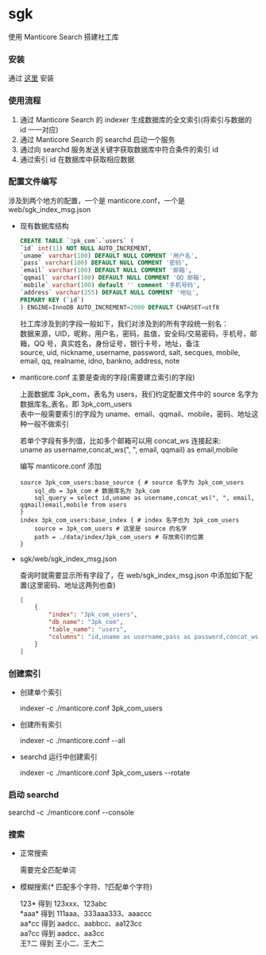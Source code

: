 # sgk
使用 Manticore Search 搭建社工库

### 安装

通过 [这里](https://manual.manticoresearch.com/Installation#Installation) 安装

### 使用流程
1. 通过 Manticore Search 的 indexer 生成数据库的全文索引(将索引与数据的 id 一一对应)
2. 通过 Manticore Search 的 searchd 启动一个服务
3. 通过向 searchd 服务发送关键字获取数据库中符合条件的索引 id
4. 通过索引 id 在数据库中获取相应数据

### 配置文件编写

涉及到两个地方的配置，一个是 manticore.conf，一个是 web/sgk_index_msg.json

* 现有数据库结构

    ```sql
    CREATE TABLE `3pk_com`.`users` (
    `id` int(11) NOT NULL AUTO_INCREMENT,
    `uname` varchar(100) DEFAULT NULL COMMENT '用户名',
    `pass` varchar(100) DEFAULT NULL COMMENT '密码',
    `email` varchar(100) DEFAULT NULL COMMENT '邮箱',
    `qqmail` varchar(100) DEFAULT NULL COMMENT 'QQ 邮箱',
    `mobile` varchar(100) default '' comment '手机号码',
    `address` varchar(255) DEFAULT NULL COMMENT '地址',
    PRIMARY KEY (`id`)
    ) ENGINE=InnoDB AUTO_INCREMENT=2000 DEFAULT CHARSET=utf8
    ```

    社工库涉及到的字段一般如下，我们对涉及到的所有字段统一别名：  
    数据来源，UID，昵称，用户名，密码，盐值，安全码/交易密码，手机号，邮箱，QQ 号，真实姓名，身份证号，银行卡号，地址，备注  
    source, uid, nickname, username, password, salt, secques, mobile, email, qq, realname, idno, bankno, address, note  

* manticore.conf 主要是查询的字段(需要建立索引的字段)

    上面数据库 3pk_com，表名为 users，我们约定配置文件中的 source 名字为 数据库名_表名，即 3pk_com_users  
    表中一般需要索引的字段为 uname、email、qqmail、mobile，密码、地址这种一般不做索引

    若单个字段有多列值，比如多个邮箱可以用 concat_ws 连接起来:  
    uname as username,concat_ws(", ", email, qqmail) as email,mobile

    编写 manticore.conf 添加

    ```
    source 3pk_com_users:base_source { # source 名字为 3pk_com_users
        sql_db = 3pk_com # 数据库名为 3pk_com
        sql_query = select id,uname as username,concat_ws(", ", email, qqmail)email,mobile from users
    }
    index 3pk_com_users:base_index { # index 名字也为 3pk_com_users
        source = 3pk_com_users # 这里是 source 的名字
        path = ./data/index/3pk_com_users # 存放索引的位置
    }
    ```

* sgk/web/sgk_index_msg.json

    查询时就需要显示所有字段了，在 web/sgk_index_msg.json 中添加如下配置(这里密码、地址这两列也查)

    ```json
    [
        {
            "index": "3pk_com_users",
            "db_name": "3pk_com",
            "table_name": "users",
            "columns": "id,uname as username,pass as password,concat_ws(', ', email, qqmail)email,mobile,address"
        }
    ]
    ```

### 创建索引
* 创建单个索引

    indexer -c ./manticore.conf 3pk_com_users

* 创建所有索引

    indexer -c ./manticore.conf --all

* searchd 运行中创建索引

    indexer -c ./manticore.conf 3pk_com_users --rotate

### 启动 searchd
searchd -c ./manticore.conf --console

### 搜索
* 正常搜索

    需要完全匹配单词

* 模糊搜索(* 匹配多个字符、?匹配单个字符)

    123*   得到 123xxx、123abc  
    \*aaa* 得到 111aaa、333aaa333、aaaccc  
    aa*cc  得到 aadcc、aabbcc、aa123cc  
    aa?cc  得到 aadcc、aa3cc  
    王?二  得到 王小二、王大二
